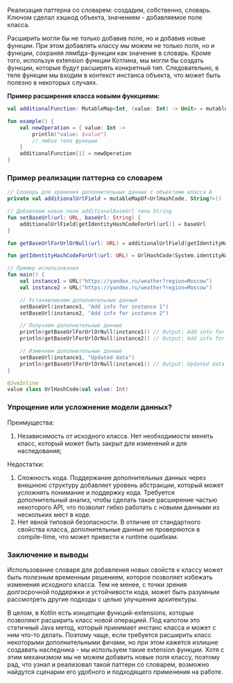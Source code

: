 Реализация паттерна со словарем: создадим, собственно, словарь. Ключом сделал хэшкод объекта, значением - добавляемое поле класса. 

Расширить могли бы не только добавив поле, но и добавив новые функции.
При этом добавлять классу мы можем не только поля, но и функции, сохраняя лямбда-функции как значение в словарь. Кроме того, используя extension функции Котлина, мы могли бы создать функции, которые будут расширять конкретный тип. 
Следовательно, в теле функции мы входим в контекст инстанса объекта, что может быть полезно в некоторых случаях.

**Пример расширения класса новыми функциями:**
```kotlin
val additionalFunction: MutableMap<Int, (value: Int) -> Unit> = mutableMapOf()

fun example() {
    val newOperation = { value: Int ->
        println("value: $value")
        // любое тело функции
    }
    additionalFunction[1] = newOperation
}

```

### Пример реализации паттерна со словарем

```kotlin
// Словарь для хранения дополнительных данных с объектами класса A
private val additionalUrlField = mutableMapOf<UrlHashCode, String?>()

// Добавляем новое поле additionalBaseUrl типа String
fun setBaseUrl(url: URL, baseUrl: String) {
    additionalUrlField[getIdentityHashCodeForUrl(url)] = baseUrl
}

fun getBaseUrlForUrlOrNull(url: URL) = additionalUrlField[getIdentityHashCodeForUrl(url)]

fun getIdentityHashCodeForUrl(url: URL) = UrlHashCode(System.identityHashCode(url))

// Пример использования
fun main() {
    val instance1 = URL("https://yandex.ru/weather?region=Moscow")
    val instance2 = URL("https://yandex.ru/weather?region=Moscow")

    // Устанавливаем дополнительные данные
    setBaseUrl(instance1, "Add info for instance 1")
    setBaseUrl(instance2, "Add info for instance 2")

    // Получаем дополнительные данные
    println(getBaseUrlForUrlOrNull(instance1)) // Output: Add info for instance 1
    println(getBaseUrlForUrlOrNull(instance2)) // Output: Add info for instance 2

    // Изменяем дополнительные данные
    setBaseUrl(instance1, "Updated data")
    println(getBaseUrlForUrlOrNull(instance1)) // Output: Updated data
}

@JvmInline
value class UrlHashCode(val value: Int)
```

### Упрощение или усложнение модели данных?

Преимущества:
1. Независимость от исходного класса. Нет необходимости менять класс, который может быть закрыт для изменений и для наследования;

Недостатки:
1. Сложность кода. Поддержание дополнительных данных через внешнюю структуру добавляет уровень абстракции, который может усложнять понимание и поддержку кода. Требуется дополнительный анализ, чтобы сделать такое расширение частью некоторого API, что позволит гибко работать с новыми данными из нескольких мест в коде.
2. Нет явной типовой безопасности. В отличие от стандартного свойства класса, дополнительные данные не проверяются в compile-time, что может привести к runtime ошибкам.

### Заключение и выводы

Использование словаря для добавления новых свойств к классу может быть полезным временным решением, которое позволяет избежать изменения исходного класcа. 
Тем не менее, с точки зрения долгосрочной поддержки и устойчивости кода, может быть разумным рассмотреть другие подходы с целью улучшения архитектуры.

В целом, в Kotlin есть концепции функций-extensions, которые позволяют расширить класс новой операцией. 
Под капотом это статичный Java метод, который принимает инстанс класса и может с ним что-то делать.
Поэтому чаще, если требуется расширить класс некоторыми дополнительными фичами, но при этом кажется излишне создавать наследника - мы используем такие extension функции.
Хотя с этим механизмом мы не можем добавить новые поля классу, поэтому рад, что узнал и реализовал такой паттерн со словарем, возможно найдутся сценарии его удобного и подходящего применения на работе.